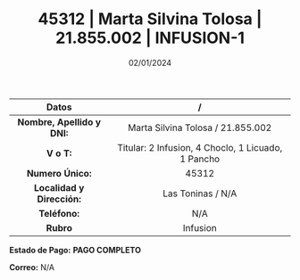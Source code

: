 ﻿---
title: 45312 | Marta Silvina Tolosa | 21.855.002 | INFUSION-1
date: 02/01/2024
draft: false
tags: ['titular', 'toninas', 'infusion']
---

|          **Datos**          |  /  |
|:---------------------------:|:---:|
| **Nombre, Apellido y DNI:** | Marta Silvina Tolosa / 21.855.002 |
|          **V o T:**         | Titular: 2 Infusion, 4 Choclo, 1 Licuado, 1 Pancho |
|      **Numero Único:**      | 45312 |
|  **Localidad y Dirección:** | Las Toninas / N/A |
|        **Teléfono:**        | N/A |
|          **Rubro**          | Infusion |

**Estado de Pago:** **PAGO COMPLETO**

**Correo:** N/A

